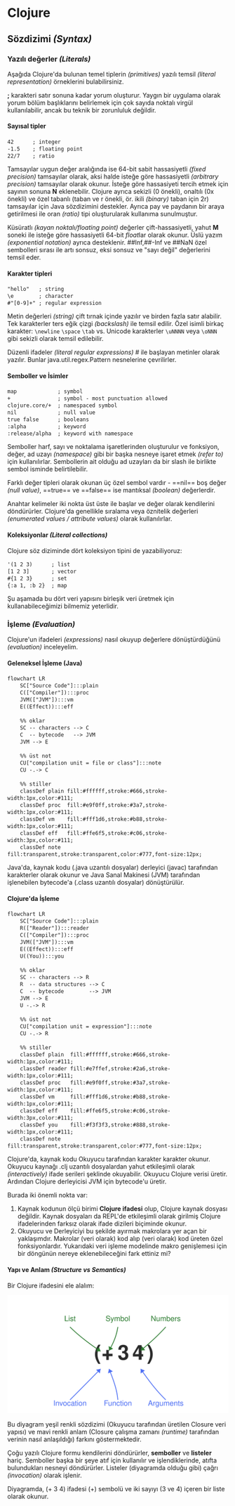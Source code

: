 # Clojure

## Sözdizimi *(Syntax)*

### Yazılı değerler *(Literals)*

Aşağıda Clojure'da bulunan temel tiplerin *(primitives)* yazılı temsil *(literal representation)* örneklerini bulabilirsiniz.

**;** karakteri satır sonuna kadar yorum oluşturur. Yaygın bir uygulama olarak yorum bölüm başlıklarını belirlemek için çok sayıda noktalı virgül kullanılabilir, ancak bu teknik bir zorunluluk değildir.

#### Sayısal tipler

```
42      ; integer
-1.5    ; floating point
22/7    ; ratio
```

Tamsayılar uygun değer aralığında ise 64-bit sabit hassasiyetli *(fixed precision)* tamsayılar olarak, aksi halde isteğe göre hassasiyetli *(arbitrary precision)* tamsayılar olarak okunur. İsteğe göre hassasiyeti tercih etmek için sayının sonuna **N** eklenebilir. Clojure ayrıca sekizli (0 önekli), onaltılı (0x önekli) ve özel tabanlı (taban ve r önekli, ör. ikili *(binary)* taban için 2r) tamsayılar için Java sözdizimini destekler. Ayrıca pay ve paydanın bir araya getirilmesi ile oran *(ratio)* tipi oluşturularak kullanıma sunulmuştur.

Küsüratlı *(kayan noktalı/floating point)* değerler çift-hassasiyetli, yahut **M** soneki ile isteğe göre hassasiyetli 64-bit *float*lar olarak okunur. Üslü yazım *(exponential notation)* ayrıca desteklenir. ##Inf,##-Inf ve ##NaN  özel sembolleri sırası ile artı sonsuz, eksi sonsuz ve "sayı değil" değerlerini temsil eder.

#### Karakter tipleri

```
"hello"   ; string
\e        ; character
#"[0-9]+" ; regular expression
```

Metin değerleri *(string)* çift tırnak içinde yazılır ve birden fazla satır alabilir. Tek karakterler ters eğik çizgi *(backslash)* ile temsil edilir. Özel isimli birkaç karakter: `\newline` `\space` `\tab` vs. Unicode karakterler `\uNNNN` veya `\oNNN` gibi sekizli olarak temsil edilebilir.

Düzenli ifadeler *(literal regular expressions)* # ile başlayan metinler olarak yazılır. Bunlar java.util.regex.Pattern nesnelerine çevrilirler.

#### Semboller ve İsimler

```
map             ; symbol
+               ; symbol - most punctuation allowed
clojure.core/+  ; namespaced symbol
nil             ; null value
true false      ; booleans
:alpha          ; keyword
:release/alpha  ; keyword with namespace
```

Semboller harf, sayı ve noktalama işaretlerinden oluşturulur ve fonksiyon, değer, ad uzayı *(namespace)* gibi bir başka nesneye işaret etmek *(refer to)* için kullanılırlar. Sembollerin ait olduğu ad uzayları da bir slash ile birlikte sembol isminde belirtilebilir.

Farklı değer tipleri olarak okunan üç özel sembol vardır - ==nil== boş değer *(null value)*, ==true== ve ==false== ise mantıksal *(boolean)* değerlerdir.

Anahtar kelimeler iki nokta üst üste ile başlar ve değer olarak kendilerini döndürürler. Clojure'da genellikle sıralama veya öznitelik değerleri *(enumerated values / attribute values)* olarak kullanılırlar.

#### Koleksiyonlar *(Literal collections)*

Clojure söz diziminde dört koleksiyon tipini de yazabiliyoruz:

```
'(1 2 3)      ; list
[1 2 3]       ; vector
#{1 2 3}      ; set
{:a 1, :b 2}  ; map
```

Şu aşamada bu dört veri yapısını birleşik veri üretmek için kullanabileceğimizi bilmemiz yeterlidir.

### İşleme *(Evaluation)*

Clojure'un ifadeleri *(expressions)* nasıl okuyup değerlere dönüştürdüğünü *(evaluation)* inceleyelim.

#### Geleneksel İşleme (Java)

```mermaid
flowchart LR
    SC["Source Code"]:::plain
    C(["Compiler"]):::proc
    JVM(["JVM"]):::vm
    E((Effect)):::eff

    %% oklar
    SC -- characters --> C
    C  -- bytecode   --> JVM
    JVM --> E

    %% üst not
    CU["compilation unit = file or class"]:::note
    CU -.-> C

    %% stiller
    classDef plain fill:#ffffff,stroke:#666,stroke-width:1px,color:#111;
    classDef proc  fill:#e9f0ff,stroke:#3a7,stroke-width:1px,color:#111;
    classDef vm    fill:#fff1d6,stroke:#b88,stroke-width:1px,color:#111;
    classDef eff   fill:#ffe6f5,stroke:#c06,stroke-width:3px,color:#111;
    classDef note  fill:transparent,stroke:transparent,color:#777,font-size:12px;
  ```
Java'da, kaynak kodu (.java uzantılı dosyalar) derleyici (javac) tarafından karakterler olarak okunur ve Java Sanal Makinesi (JVM) tarafından işlenebilen bytecode'a (.class uzantılı dosyalar) dönüştürülür.

#### Clojure'da İşleme

```mermaid
flowchart LR
    SC["Source Code"]:::plain
    R(["Reader"]):::reader
    C(["Compiler"]):::proc
    JVM(["JVM"]):::vm
    E((Effect)):::eff
    U((You)):::you

    %% oklar
    SC -- characters --> R
    R  -- data structures --> C
    C  -- bytecode        --> JVM
    JVM --> E
    U -.-> R

    %% üst not
    CU["compilation unit = expression"]:::note
    CU -.-> R

    %% stiller
    classDef plain  fill:#ffffff,stroke:#666,stroke-width:1px,color:#111;
    classDef reader fill:#e7ffef,stroke:#2a6,stroke-width:1px,color:#111;
    classDef proc   fill:#e9f0ff,stroke:#3a7,stroke-width:1px,color:#111;
    classDef vm     fill:#fff1d6,stroke:#b88,stroke-width:1px,color:#111;
    classDef eff    fill:#ffe6f5,stroke:#c06,stroke-width:3px,color:#111;
    classDef you    fill:#f3f3f3,stroke:#888,stroke-width:1px,color:#111;
    classDef note   fill:transparent,stroke:transparent,color:#777,font-size:12px;
```

Clojure'da, kaynak kodu Okuyucu tarafından karakter karakter okunur. Okuyucu kaynağı .clj uzantılı dosyalardan yahut etkileşimli olarak *(interactively)* ifade serileri şeklinde okuyabilir. Okuyucu Clojure verisi üretir. Ardından Clojure derleyicisi JVM için bytecode'u üretir.

Burada iki önemli nokta var:

1. Kaynak kodunun ölçü birimi **Clojure ifadesi** olup, Clojure kaynak dosyası değildir. Kaynak dosyaları da REPL'de etkileşimli olarak girilmiş Clojure ifadelerinden farksız olarak ifade dizileri biçiminde okunur.
2. Okuyucu ve Derleyiciyi bu şekilde ayırmak makrolara yer açan bir yaklaşımdır. Makrolar (veri olarak) kod alıp (veri olarak) kod üreten özel fonksiyonlardır. Yukarıdaki veri işleme modelinde makro genişlemesi için bir döngünün nereye eklenebileceğini fark ettiniz mi?

#### Yapı ve Anlam *(Structure vs Semantics)*

Bir Clojure ifadesini ele alalım:

![](clojure-expression.svg)

Bu diyagram yeşil renkli sözdizimi (Okuyucu tarafından üretilen Closure veri yapısı) ve mavi renkli anlam (Closure çalışma zamanı *(runtime)* tarafından verinin nasıl anlaşıldığı) farkını göstermektedir.

Çoğu yazılı Clojure formu kendilerini döndürürler, **semboller** ve **listeler** hariç. Semboller başka bir şeye atıf için kullanılır ve işlendiklerinde, atıfta bulundukları nesneyi döndürürler. Listeler (diyagramda olduğu gibi) çağrı *(invocation)* olarak işlenir.

Diyagramda, (+ 3 4) ifadesi (+) sembolü ve iki sayıyı (3 ve 4) içeren bir liste olarak okunur. 